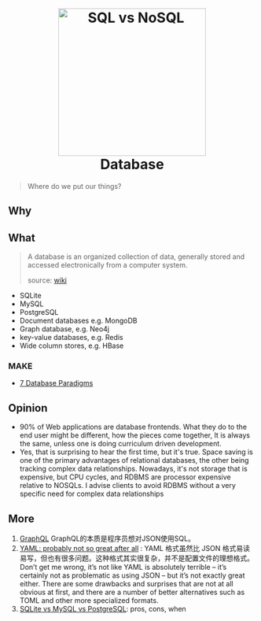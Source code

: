 <h1 align="center">
<img src="https://i.imgur.com/OZiivZL.png" alt="SQL vs NoSQL" width="300"/ > <br>
Database 
</h1>

> Where do we put our things?
 
## Why 

## What 

> A database is an organized collection of data, generally stored and accessed electronically from a computer system. 
> 
> source: [wiki](https://www.wikiwand.com/en/Database)

* SQLite
* MySQL
* PostgreSQL
* Document databases e.g. MongoDB
* Graph database, e.g. Neo4j
* key-value databases, e.g. Redis
* Wide column stores, e.g. HBase

### MAKE

* [7 Database Paradigms](https://www.youtube.com/watch?v=W2Z7fbCLSTw&feature=youtu.be)
 
## Opinion 

- 90% of Web applications are database frontends. What they do to the end user might be different, how the pieces come together, It is always the same, unless one is doing curriculum driven development. 
- Yes, that is surprising to hear the first time, but it's true.
Space saving is one of the primary advantages of relational databases, the other being tracking complex data relationships. Nowadays, it's not storage that is expensive, but CPU cycles, and RDBMS are processor expensive relative to NOSQLs. I advise clients to avoid RDBMS without a very specific need for complex data relationships

## More 

1. [GraphQL](https://twitter.com/ruanyf/status/1060350454238859264) GraphQL的本质是程序员想对JSON使用SQL。
2. [YAML: probably not so great after all](https://arp242.net/weblog/yaml_probably_not_so_great_after_all.html) : YAML 格式虽然比 JSON 格式易读易写，但也有很多问题。这种格式其实很复杂，并不是配置文件的理想格式。 
Don’t get me wrong, it’s not like YAML is absolutely terrible – it’s certainly not as problematic as using JSON – but it’s not exactly great either. There are some drawbacks and surprises that are not at all obvious at first, and there are a number of better alternatives such as TOML and other more specialized formats.
3. [SQLite vs MySQL vs PostgreSQL](https://www.digitalocean.com/community/tutorials/sqlite-vs-mysql-vs-postgresql-a-comparison-of-relational-database-management-systems): pros, cons, when
